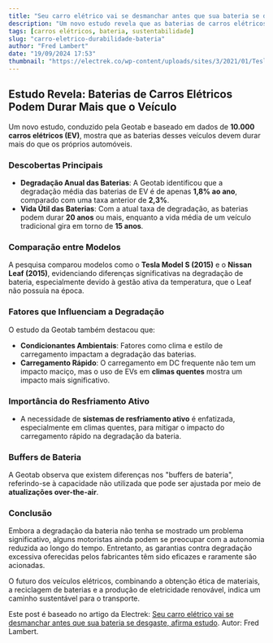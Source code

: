 ```yaml
---
title: "Seu carro elétrico vai se desmanchar antes que sua bateria se desgaste, afirma estudo"
description: "Um novo estudo revela que as baterias de carros elétricos podem durar mais do que o próprio veículo."
tags: [carros elétricos, bateria, sustentabilidade]
slug: "carro-eletrico-durabilidade-bateria"
author: "Fred Lambert"
date: "19/09/2024 17:53"
thumbnail: "https://electrek.co/wp-content/uploads/sites/3/2021/01/Tesla-structural-battery-pack.jpg?quality=82&strip=all&w=1600"
---
```


## Estudo Revela: Baterias de Carros Elétricos Podem Durar Mais que o Veículo

Um novo estudo, conduzido pela Geotab e baseado em dados de **10.000 carros elétricos (EV)**, mostra que as baterias desses veículos devem durar mais do que os próprios automóveis.

### Descobertas Principais

- **Degradação Anual das Baterias**: A Geotab identificou que a degradação média das baterias de EV é de apenas **1,8% ao ano**, comparado com uma taxa anterior de **2,3%**.
- **Vida Útil das Baterias**: Com a atual taxa de degradação, as baterias podem durar **20 anos** ou mais, enquanto a vida média de um veículo tradicional gira em torno de **15 anos**.

### Comparação entre Modelos

A pesquisa comparou modelos como o **Tesla Model S (2015)** e o **Nissan Leaf (2015)**, evidenciando diferenças significativas na degradação de bateria, especialmente devido à gestão ativa da temperatura, que o Leaf não possuía na época.

### Fatores que Influenciam a Degradação

O estudo da Geotab também destacou que:

- **Condicionantes Ambientais**: Fatores como clima e estilo de carregamento impactam a degradação das baterias.
- **Carregamento Rápido**: O carregamento em DC frequente não tem um impacto maciço, mas o uso de EVs em **climas quentes** mostra um impacto mais significativo.

### Importância do Resfriamento Ativo

- A necessidade de **sistemas de resfriamento ativo** é enfatizada, especialmente em climas quentes, para mitigar o impacto do carregamento rápido na degradação da bateria.
  
### Buffers de Bateria

A Geotab observa que existem diferenças nos "buffers de bateria", referindo-se à capacidade não utilizada que pode ser ajustada por meio de **atualizações over-the-air**.

### Conclusão

Embora a degradação da bateria não tenha se mostrado um problema significativo, alguns motoristas ainda podem se preocupar com a autonomia reduzida ao longo do tempo. Entretanto, as garantias contra degradação excessiva oferecidas pelos fabricantes têm sido eficazes e raramente são acionadas.

O futuro dos veículos elétricos, combinando a obtenção ética de materiais, a reciclagem de baterias e a produção de eletricidade renovável, indica um caminho sustentável para o transporte.

Este post é baseado no artigo da Electrek: [Seu carro elétrico vai se desmanchar antes que sua bateria se desgaste, afirma estudo](https://electrek.co/2024/09/19/electric-car-will-fall-apart-before-its-battery-pack-does-study-finds/). Autor: Fred Lambert.